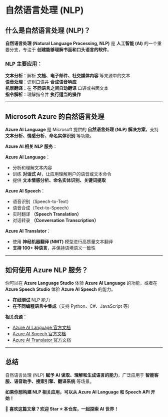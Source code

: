 # 自然语言处理 (NLP)  

## 什么是自然语言处理 (NLP)？  

**自然语言处理 (Natural Language Processing, NLP)** 是 **人工智能 (AI)** 的一个重要分支，专注于 **创建能够理解书面和口头语言的软件**。  

### **NLP 主要应用**：
**文本分析**：解析 **文档、电子邮件、社交媒体内容** 等来源中的文本  
**语音处理**：识别口语并 **合成语音响应**  
**机器翻译**：在 **不同语言之间自动翻译** 口语或书面文本  
**指令解析**：理解指令并 **执行适当的操作**  

---

## Microsoft Azure 的自然语言处理  

**Azure AI Language** 是 Microsoft 提供的 **自然语言处理 (NLP) 解决方案**，支持 **文本分析、情感分析、命名实体识别** 等功能。  

**Azure AI 相关 NLP 服务**：

**Azure AI Language**：
- 分析和理解文本内容
- 训练 **对话式 AI**，让应用理解用户的语音或文本命令  
- 提供 **文本情感分析、命名实体识别、关键词提取**  

**Azure AI Speech**：
- 语音识别（Speech-to-Text）
- 语音合成（Text-to-Speech）
- 实时翻译 **（Speech Translation）**
- 对话转录 **（Conversation Transcription）**  

**Azure AI Translator**：
- 使用 **神经机器翻译 (NMT)** 模型进行高质量文本翻译  
- **支持 100+ 种语言**，并保持语境语义一致性  

---

## 如何使用 Azure NLP 服务？  

你可以在 **Azure Language Studio** 体验 **Azure AI Language** 的功能，或者在 **Azure Speech Studio** 体验 **Azure AI Speech** 的能力。  
- **在线测试** NLP 能力  
- **在不同编程语言中集成**（支持 Python、C#、JavaScript 等）  

 **相关资源**：
- [Azure AI Language 官方文档](https://learn.microsoft.com/en-us/azure/ai-services/language-service/)  
- [Azure AI Speech 官方文档](https://learn.microsoft.com/en-us/azure/ai-services/speech-service/)  
- [Azure AI Translator 官方文档](https://learn.microsoft.com/en-us/azure/ai-services/translator/)  

---

## 总结  

自然语言处理 (NLP) **赋予 AI 读取、理解和生成语言的能力**，广泛应用于 **智能客服、语音助手、搜索引擎、翻译系统** 等场景。  

 **如果你想构建 NLP 相关应用，可以从 Azure AI Language 和 Speech API 开始！**  

📢 **喜欢这篇文章？欢迎 Star ⭐ 本仓库，一起探索 AI 世界！**
